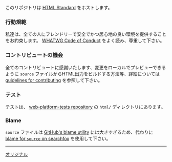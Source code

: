 このリポジトリは [HTML Standard](https://html.spec.whatwg.org/) をホストします。

### 行動規範

私達は、全ての人にフレンドリーで安全でかつ居心地の良い環境を提供することをお約束します。 [WHATWG Code of Conduct](https://whatwg.org/code-of-conduct) をよく読み、尊重して下さい。

### コントリビュートの機会

全てのコントリビュートに感謝いたします、変更をローカルでプレビューできるように `source` ファイルからHTML出力をビルドする方法等、詳細については [guidelines for contributing](CONTRIBUTING.md) を参照して下さい。

### テスト

テストは、 [web-platform-tests repository](https://github.com/web-platform-tests/wpt) の `html/` ディレクトリにあります。

### Blame

`source` ファイルは [GitHub's blame utility](https://help.github.com/articles/tracing-changes-in-a-file/) には大きすぎるため、代わりに [blame for `source` on searchfox](https://searchfox.org/whatwg-html/source/source) を使用して下さい。

---
[オリジナル](https://github.com/whatwg/html/blob/main/README.md)
